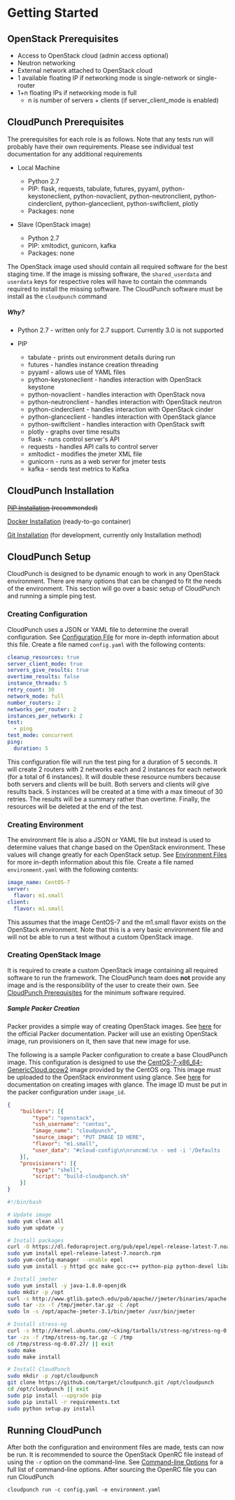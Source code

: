 # Getting Started

## OpenStack Prerequisites

- Access to OpenStack cloud (admin access optional)
- Neutron networking
- External network attached to OpenStack cloud
- 1 available floating IP if networking mode is single-network or single-router
- 1+n floating IPs if networking mode is full
    - n is number of servers + clients (if server_client_mode is enabled)

## CloudPunch Prerequisites

The prerequisites for each role is as follows. Note that any tests run will probably have their own requirements. Please see individual test documentation for any additional requirements

- Local Machine
    - Python 2.7
    - PIP: flask, requests, tabulate, futures, pyyaml, python-keystoneclient, python-novaclient, python-neutronclient, python-cinderclient, python-glanceclient, python-swiftclient, plotly
    - Packages: none


- Slave (OpenStack image)
    - Python 2.7
    - PIP: xmltodict, gunicorn, kafka
    - Packages: none

The OpenStack image used should contain all required software for the best staging time. If the image is missing software, the `shared_userdata` and `userdata` keys for respective roles will have to contain the commands required to install the missing software. The CloudPunch software must be install as the `cloudpunch` command

##### Why?

- Python 2.7 - written only for 2.7 support. Currently 3.0 is not supported


- PIP
    - tabulate - prints out environment details during run
    - futures - handles instance creation threading
    - pyyaml - allows use of YAML files
    - python-keystoneclient - handles interaction with OpenStack keystone
    - python-novaclient - handles interaction with OpenStack nova
    - python-neutronclient - handles interaction with OpenStack neutron
    - python-cinderclient - handles interaction with OpenStack cinder
    - python-glanceclient - handles interaction with OpenStack glance
    - python-swiftclient - handles interaction with OpenStack swift
    - plotly - graphs over time results
    - flask - runs control server's API
    - requests - handles API calls to control server
    - xmltodict - modifies the jmeter XML file
    - gunicorn - runs as a web server for jmeter tests
    - kafka - sends test metrics to Kafka

## CloudPunch Installation

~~[PIP Installation](./getting_started_pip.md) (recommended)~~

[Docker Installation](./getting_started_docker.md) (ready-to-go container)

[Git Installation](./getting_started_git.md) (for development, currently only Installation method)

## CloudPunch Setup

CloudPunch is designed to be dynamic enough to work in any OpenStack environment. There are many options that can be changed to fit the needs of the environment. This section will go over a basic setup of CloudPunch and running a simple ping test.

### Creating Configuration

CloudPunch uses a JSON or YAML file to determine the overall configuration. See [Configuration File](./configuration.md#configuration-file) for more in-depth information about this file. Create a file named `config.yaml` with the following contents:

```yaml
cleanup_resources: true
server_client_mode: true
servers_give_results: true
overtime_results: false
instance_threads: 5
retry_count: 30
network_mode: full
number_routers: 2
networks_per_router: 2
instances_per_network: 2
test:
  - ping
test_mode: concurrent
ping:
  duration: 5
```

This configuration file will run the test ping for a duration of 5 seconds. It will create 2 routers with 2 networks each and 2 instances for each network (for a total of 6 instances). It will double these resource numbers because both servers and clients will be built. Both servers and clients will give results back. 5 instances will be created at a time with a max timeout of 30 retries. The results will be a summary rather than overtime. Finally, the resources will be deleted at the end of the test.

### Creating Environment

The environment file is also a JSON or YAML file but instead is used to determine values that change based on the OpenStack environment. These values will change greatly for each OpenStack setup. See [Environment Files](./configuration.md#environment-files) for more in-depth information about this file. Create a file named `environment.yaml` with the following contents:

```yaml
image_name: CentOS-7
server:
  flavor: m1.small
client:
  flavor: m1.small
```

This assumes that the image CentOS-7 and the m1.small flavor exists on the OpenStack environment. Note that this is a very basic environment file and will not be able to run a test without a custom OpenStack image.

### Creating OpenStack Image

It is required to create a custom OpenStack image containing all required software to run the framework. The CloudPunch team does **not** provide any image and is the responsibility of the user to create their own. See [CloudPunch Prerequisites](./getting_started.md#cloudpunch-prerequisites) for the minimum software required.

##### Sample Packer Creation

Packer provides a simple way of creating OpenStack images. See [here](https://www.packer.io/docs/) for the official Packer documentation. Packer will use an existing OpenStack image, run provisioners on it, then save that new image for use.

The following is a sample Packer configuration to create a base CloudPunch image. This configuration is designed to use the [CentOS-7-x86_64-GenericCloud.qcow2](http://cloud.centos.org/centos/7/images/CentOS-7-x86_64-GenericCloud.qcow2) image provided by the CentOS org.  This image must be uploaded to the OpenStack environment using glance. See [here](http://docs.openstack.org/user-guide/common/cli-manage-images.html) for documentation on creating images with glance. The image ID must be put in the packer configuration under `image_id`.

```json
{
    "builders": [{
        "type": "openstack",
        "ssh_username": "centos",
        "image_name": "cloudpunch",
        "source_image": "PUT IMAGE ID HERE",
        "flavor": "m1.small",
        "user_data": "#cloud-config\n\nruncmd:\n - sed -i '/Defaults    requiretty/d' /etc/sudoers\n"
    }],
    "provisioners": [{
        "type": "shell",
        "script": "build-cloudpunch.sh"
    }]
}
```

```bash
#!/bin/bash

# Update image
sudo yum clean all
sudo yum update -y

# Install packages
curl -O https://dl.fedoraproject.org/pub/epel/epel-release-latest-7.noarch.rpm
sudo yum install epel-release-latest-7.noarch.rpm
sudo yum-config-manager --enable epel
sudo yum install -y httpd gcc make gcc-c++ python-pip python-devel libaio librados2 librados2-devel librbd1 librbd1-devel iperf3 fio jq

# Install jmeter
sudo yum install -y java-1.8.0-openjdk
sudo mkdir -p /opt
curl -s http://www.gtlib.gatech.edu/pub/apache//jmeter/binaries/apache-jmeter-3.1.tgz > /tmp/jmeter.tar.gz
sudo tar -zx -f /tmp/jmeter.tar.gz -C /opt
sudo ln -s /opt/apache-jmeter-3.1/bin/jmeter /usr/bin/jmeter

# Install stress-ng
curl -s http://kernel.ubuntu.com/~cking/tarballs/stress-ng/stress-ng-0.07.27.tar.gz > /tmp/stress-ng.tar.gz
tar -zx -f /tmp/stress-ng.tar.gz -C /tmp
cd /tmp/stress-ng-0.07.27/ || exit
sudo make
sudo make install

# Install CloudPunch
sudo mkdir -p /opt/cloudpunch
git clone https://github.com/target/cloudpunch.git /opt/cloudpunch
cd /opt/cloudpunch || exit
sudo pip install --upgrade pip
sudo pip install -r requirements.txt
sudo python setup.py install

```

## Running CloudPunch

After both the configuration and environment files are made, tests can now be run. It is recommended to source the OpenStack OpenRC file instead of using the `-r` option on the command-line. See [Command-line Options](./configuration.md#command-line-options) for a full list of command-line options. After sourcing the OpenRC file you can run CloudPunch

```
cloudpunch run -c config.yaml -e environment.yaml
```
